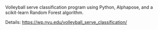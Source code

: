 Volleyball serve classification program using Python, Alphapose, and a scikit-learn Random Forest algorithm. 

Details: https://wp.nyu.edu/volleyball_serve_classification/

